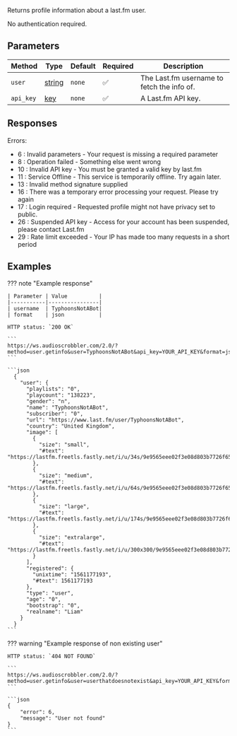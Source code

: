 Returns profile information about a last.fm user.

No authentication required.

## Parameters
| Method | Type | Default | Required | Description 
| ------ | ---- | ------- | -------- | -----------
| `user` | [string][string] | `none` | :white_check_mark: | The Last.fm username to fetch the info of.
| `api_key` | [key][key] | `none` | :white_check_mark: | A Last.fm API key.

## Responses

Errors:

- 6 : Invalid parameters - Your request is missing a required parameter
- 8 : Operation failed - Something else went wrong
- 10 : Invalid API key - You must be granted a valid key by last.fm
- 11 : Service Offline - This service is temporarily offline. Try again later.
- 13 : Invalid method signature supplied
- 16 : There was a temporary error processing your request. Please try again
- 17 : Login required - Requested profile might not have privacy set to public.
- 26 : Suspended API key - Access for your account has been suspended, please contact Last.fm
- 29 : Rate limit exceeded - Your IP has made too many requests in a short period

## Examples

??? note "Example response"

    | Parameter | Value          |
    |-----------|----------------|
    | username  | TyphoonsNotABot|
    | format    | json           |
    
    HTTP status: `200 OK`

    ```
    https://ws.audioscrobbler.com/2.0/?method=user.getinfo&user=TyphoonsNotABot&api_key=YOUR_API_KEY&format=json
    ```

    ```json
      {
        "user": {
          "playlists": "0",
          "playcount": "138223",
          "gender": "n",
          "name": "TyphoonsNotABot",
          "subscriber": "0",
          "url": "https://www.last.fm/user/TyphoonsNotABot",
          "country": "United Kingdom",
          "image": [
            {
              "size": "small",
              "#text": "https://lastfm.freetls.fastly.net/i/u/34s/9e9565eee02f3e08d803b7726f65f406.png"
            },
            {
              "size": "medium",
              "#text": "https://lastfm.freetls.fastly.net/i/u/64s/9e9565eee02f3e08d803b7726f65f406.png"
            },
            {
              "size": "large",
              "#text": "https://lastfm.freetls.fastly.net/i/u/174s/9e9565eee02f3e08d803b7726f65f406.png"
            },
            {
              "size": "extralarge",
              "#text": "https://lastfm.freetls.fastly.net/i/u/300x300/9e9565eee02f3e08d803b7726f65f406.png"
            }
          ],
          "registered": {
            "unixtime": "1561177193",
            "#text": 1561177193
          },
          "type": "user",
          "age": "0",
          "bootstrap": "0",
          "realname": "Liam"
        }
      }
    ```

??? warning "Example response of non existing user"

    HTTP status: `404 NOT FOUND`

    ```
    https://ws.audioscrobbler.com/2.0/?method=user.getinfo&user=userthatdoesnotexist&api_key=YOUR_API_KEY&format=json
    ```

    ```json
    {
        "error": 6,
        "message": "User not found"
    }
    ```

[string]: https://developer.mozilla.org/en-US/docs/Web/JavaScript/Reference/Global_Objects/String
[key]: https://www.last.fm/api/account/create